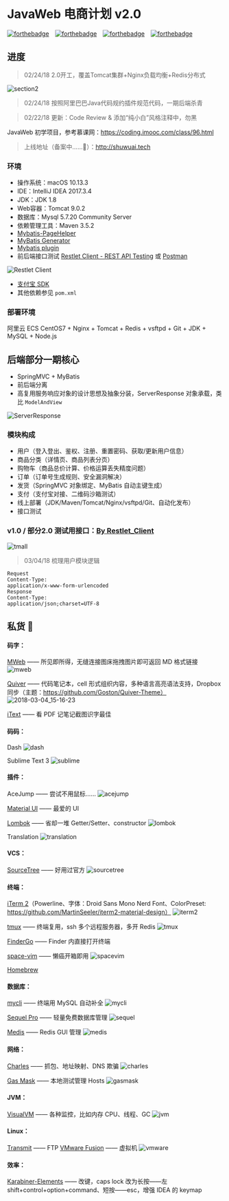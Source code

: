 # JavaWeb 电商计划 v2.0

[![forthebadge](https://forthebadge.com/images/badges/made-with-java.svg)](https://forthebadge.com)&emsp;[![forthebadge](https://forthebadge.com/images/badges/powered-by-responsibility.svg)](https://forthebadge.com)&emsp;[![forthebadge](https://forthebadge.com/images/badges/uses-git.svg)](https://forthebadge.com)&emsp;[![forthebadge](https://forthebadge.com/images/badges/uses-js.svg)](https://forthebadge.com)

## 进度
> 02/24/18 2.0开工，覆盖Tomcat集群+Nginx负载均衡+Redis分布式

![section2](http://oxgw3nd2b.bkt.clouddn.com/section2.jpg)

> 02/24/18 按照阿里巴巴Java代码规约插件规范代码，一期后端杀青

> 02/22/18 更新：Code Review & 添加“纯小白”风格注释中，勿黑

JavaWeb 初学项目，参考慕课网：https://coding.imooc.com/class/96.html
> 上线地址（备案中……🤣）：http://shuwuai.tech

### 环境
* 操作系统：macOS 10.13.3
* IDE：IntelliJ IDEA 2017.3.4
* JDK：JDK 1.8
* Web容器：Tomcat 9.0.2
* 数据库：Mysql 5.7.20 Community Server
* 依赖管理工具：Maven 3.5.2
* [Mybatis-PageHelper](https://github.com/pagehelper/Mybatis-PageHelper)
* [MyBatis Generator](http://www.mybatis.org/generator/index.html)
* [Mybatis plugin](https://www.codesmagic.com/mybatisplugin)
* 前后端接口测试  [Restlet Client - REST API Testing](https://restlet.com/modules/client/) 或  [Postman](https://www.getpostman.com/)

![Restlet Client](http://oxgw3nd2b.bkt.clouddn.com/2018-02-21_19-34-18副本.png)

* [支付宝 SDK](https://openhome.alipay.com/platform/home.htm)
* 其他依赖参见 `pom.xml`

### 部署环境
阿里云 ECS CentOS7 + Nginx + Tomcat + Redis + vsftpd + Git + JDK + MySQL + Node.js

## 后端部分一期核心
* SpringMVC + MyBatis
* 前后端分离
* 高复用服务响应对象的设计思想及抽象分装，ServerResponse<T> 对象承载，类比 `ModelAndView`

![ServerResponse](http://oxgw3nd2b.bkt.clouddn.com/ServerResponse.png)

### 模块构成
* 用户（登入登出、鉴权、注册、重置密码、获取/更新用户信息）
* 商品分类（详情页、商品列表分页）
* 购物车（商品总价计算、价格运算丢失精度问题）
* 订单（订单号生成规则、安全漏洞解决）
* 发货（SpringMVC 对象绑定、MyBatis 自动主键生成）
* 支付（支付宝对接、二维码沙箱测试）
* 线上部署（JDK/Maven/Tomcat/Nginx/vsftpd/Git、自动化发布）
* 接口测试  

### v1.0 / 部分2.0 测试用接口：[By Restlet_Client](https://github.com/shuwuai/tmall/wiki/%E6%8E%A5%E5%8F%A3%E6%B5%8B%E8%AF%95-By-Restlet_Client)

![tmall](http://oxgw3nd2b.bkt.clouddn.com/tmall.png)

> 03/04/18 梳理用户模块逻辑

```
Request
Content-Type: 
application/x-www-form-urlencoded
Response 
Content-Type: 
application/json;charset=UTF-8
```

## 私货 🍻

#### 码字：
[MWeb](http://www.mweb.im/) —— 所见即所得，无缝连接图床拖拽图片即可返回 MD 格式链接
![mweb](http://oxgw3nd2b.bkt.clouddn.com/mweb.png)

[Quiver](http://happenapps.com/) —— 代码笔记本，cell 形式组织内容，多种语言高亮语法支持，Dropbox 同步（主题：https://github.com/Goston/Quiver-Theme）
![2018-03-04_15-16-23](http://oxgw3nd2b.bkt.clouddn.com/2018-03-04_15-16-23.png)

[iText](https://toolinbox.net/iText/) —— 看 PDF 记笔记截图识字最佳

#### 码码：
Dash
![dash](http://oxgw3nd2b.bkt.clouddn.com/dash.png)

Sublime Text 3
![sublime](http://oxgw3nd2b.bkt.clouddn.com/sublime.png)

#### 插件：
AceJump —— 尝试不用鼠标……
![acejump](http://oxgw3nd2b.bkt.clouddn.com/acejump.png)

[Material UI](https://github.com/ChrisRM/material-theme-jetbrains) —— 最爱的 UI

[Lombok](https://projectlombok.org/) —— 省却一堆 Getter/Setter、constructor
![lombok](http://oxgw3nd2b.bkt.clouddn.com/lombok.png)

Translation
![translation](http://oxgw3nd2b.bkt.clouddn.com/translation.png)

#### VCS：
[SourceTree](https://www.sourcetreeapp.com/) —— 好用过官方
![sourcetree](http://oxgw3nd2b.bkt.clouddn.com/sourcetree.png)

#### 终端：
[iTerm 2](https://www.iterm2.com/)（Powerline、字体：Droid Sans Mono Nerd Font、ColorPreset: https://github.com/MartinSeeler/iterm2-material-design）
![iterm2](http://oxgw3nd2b.bkt.clouddn.com/iterm2.png)

[tmux](https://github.com/tmux/tmux) —— 终端复用，ssh 多个远程服务器，多开 Redis
![tmux](http://oxgw3nd2b.bkt.clouddn.com/tmux.png)

[FinderGo](https://github.com/onmyway133/FinderGo) —— Finder 内直接打开终端

[space-vim](https://github.com/liuchengxu/space-vim) —— 懒癌开箱即用
![spacevim](http://oxgw3nd2b.bkt.clouddn.com/spacevim.png)

[Homebrew](https://brew.sh/) 

#### 数据库：
[mycli](https://github.com/dbcli/mycli) —— 终端用 MySQL 自动补全
 ![mycli](http://oxgw3nd2b.bkt.clouddn.com/mycli.png)
 
[Sequel Pro](https://www.sequelpro.com/) —— 轻量免费数据库管理
![sequel](http://oxgw3nd2b.bkt.clouddn.com/sequel.png)

[Medis](https://github.com/luin/medis) —— Redis GUI 管理
![medis](http://oxgw3nd2b.bkt.clouddn.com/medis.png)

#### 网络：
[Charles](https://www.charlesproxy.com/) —— 抓包、地址映射、DNS 欺骗
![charles](http://oxgw3nd2b.bkt.clouddn.com/charles.png)

[Gas Mask](https://github.com/2ndalpha/gasmask/) —— 本地测试管理 Hosts
![gasmask](http://oxgw3nd2b.bkt.clouddn.com/gasmask.png)

#### JVM：
[VisualVM](https://visualvm.github.io/) —— 各种监控，比如内存 CPU、线程、GC
![jvm](http://oxgw3nd2b.bkt.clouddn.com/jvm.png)

#### Linux：
[Transmit](https://panic.com/transmit/) —— FTP
[VMware Fusion](https://www.vmware.com/products/fusion.html) —— 虚拟机
![vmware](http://oxgw3nd2b.bkt.clouddn.com/vmware.png)


#### 效率：
[Karabiner-Elements](https://pqrs.org/osx/karabiner/) —— 改键，caps lock 改为长按——左 shift+control+option+command、短按——esc，增强 IDEA 的 keymap

